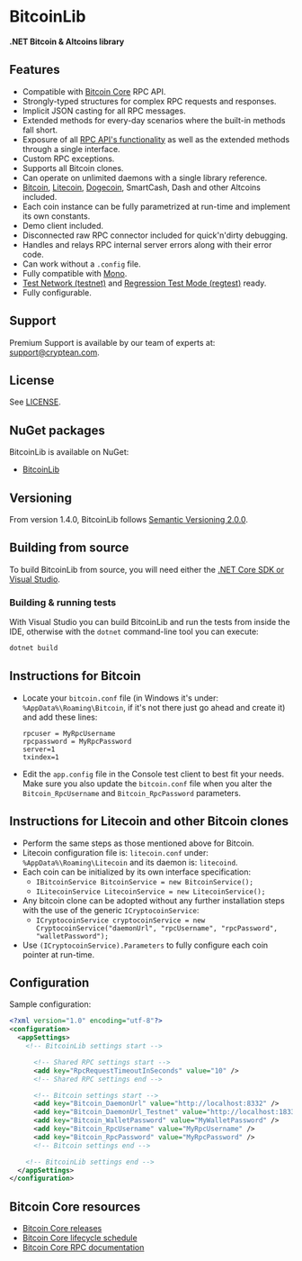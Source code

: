 ﻿# BitcoinLib

**.NET Bitcoin & Altcoins library**

## Features

- Compatible with [Bitcoin Core](https://bitcoin.org/en/download) RPC API.
- Strongly-typed structures for complex RPC requests and responses.
- Implicit JSON casting for all RPC messages.
- Extended methods for every-day scenarios where the built-in methods fall short.
- Exposure of all [RPC API's functionality](https://en.bitcoin.it/wiki/Original_Bitcoin_client/API_calls_list) as well as the extended methods through a single interface.
- Custom RPC exceptions.
- Supports all Bitcoin clones.
- Can operate on unlimited daemons with a single library reference.
- [Bitcoin](http://en.wikipedia.org/wiki/Bitcoin), [Litecoin](http://en.wikipedia.org/wiki/Litecoin), [Dogecoin](http://en.wikipedia.org/wiki/Dogecoin), SmartCash, Dash and other Altcoins included.
- Each coin instance can be fully parametrized at run-time and implement its own constants.
- Demo client included.
- Disconnected raw RPC connector included for quick'n'dirty debugging.
- Handles and relays RPC internal server errors along with their error code.
- Can work without a `.config` file.
- Fully compatible with [Mono](http://www.mono-project.com/).
- [Test Network (testnet)](https://bitcoin.org/en/developer-examples#testnet) and [Regression Test Mode (regtest)](https://bitcoin.org/en/developer-examples#regtest-mode) ready.
- Fully configurable.

## Support

Premium Support is available by our team of experts at: [support@cryptean.com](mailto:support@cryptean.com).

## License

See [LICENSE](LICENSE).

## NuGet packages

BitcoinLib is available on NuGet:

* [BitcoinLib](https://www.nuget.org/packages/BitcoinLib/)

## Versioning

From version 1.4.0, BitcoinLib follows [Semantic Versioning 2.0.0](http://semver.org/spec/v2.0.0.html).

## Building from source

To build BitcoinLib from source, you will need either the
[.NET Core SDK or Visual Studio](https://www.microsoft.com/net/download/).

### Building & running tests

With Visual Studio you can build BitcoinLib and run the tests
from inside the IDE, otherwise with the `dotnet` command-line
tool you can execute:

```sh
dotnet build
```

## Instructions for Bitcoin

- Locate your `bitcoin.conf` file (in Windows it's under: `%AppData%\Roaming\Bitcoin`, if it's not there just go ahead and create it) and add these lines:
  ```
  rpcuser = MyRpcUsername
  rpcpassword = MyRpcPassword
  server=1
  txindex=1
  ```
- Edit the `app.config` file in the Console test client to best fit your needs. Make sure you also update the `bitcoin.conf` file when you alter the `Bitcoin_RpcUsername` and `Bitcoin_RpcPassword` parameters.

## Instructions for Litecoin and other Bitcoin clones

- Perform the same steps as those mentioned above for Bitcoin.
- Litecoin configuration file is: `litecoin.conf` under: `%AppData%\Roaming\Litecoin` and its daemon is: `litecoind`.
- Each coin can be initialized by its own interface specification:
  - `IBitcoinService BitcoinService = new BitcoinService();`
  - `ILitecoinService LitecoinService = new LitecoinService();`
- Any bitcoin clone can be adopted without any further installation steps with the use of the generic `ICryptocoinService`:
  - `ICryptocoinService cryptocoinService = new CryptocoinService("daemonUrl", "rpcUsername", "rpcPassword", "walletPassword");`
- Use `(ICryptocoinService).Parameters` to fully configure each coin pointer at run-time.

## Configuration

Sample configuration:

```xml
﻿<?xml version="1.0" encoding="utf-8"?>
<configuration>
  <appSettings>
    <!-- BitcoinLib settings start -->

      <!-- Shared RPC settings start -->
      <add key="RpcRequestTimeoutInSeconds" value="10" />
      <!-- Shared RPC settings end -->

      <!-- Bitcoin settings start -->
      <add key="Bitcoin_DaemonUrl" value="http://localhost:8332" />
      <add key="Bitcoin_DaemonUrl_Testnet" value="http://localhost:18332" />
      <add key="Bitcoin_WalletPassword" value="MyWalletPassword" />
      <add key="Bitcoin_RpcUsername" value="MyRpcUsername" />
      <add key="Bitcoin_RpcPassword" value="MyRpcPassword" />
      <!-- Bitcoin settings end -->

    <!-- BitcoinLib settings end -->
  </appSettings>
</configuration>
```

## Bitcoin Core resources

* [Bitcoin Core releases](https://bitcoincore.org/en/releases/)
* [Bitcoin Core lifecycle schedule](https://bitcoincore.org/en/lifecycle/#schedule)
* [Bitcoin Core RPC documentation](https://bitcoincore.org/en/doc/)
